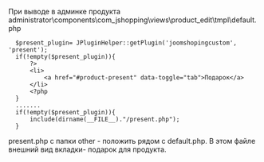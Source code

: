 При выводе в админке продукта
  administrator\components\com_jshopping\views\product_edit\tmpl\default.php
     
     
      $present_plugin= JPluginHelper::getPlugin('joomshopingcustom', 'present');
      if(!empty($present_plugin)){
          ?>
          <li>
              <a href="#product-present" data-toggle="tab">Подарок</a>
          </li>
          <?php
      }
      .......
      if(!empty($present_plugin)){
          include(dirname(__FILE__)."/present.php");
      }
        
  present.php с папки other  - положить рядом с  default.php.
  В этом файле внешний вид вкладки- подарок для продукта.  
    
    

   
    
    
    